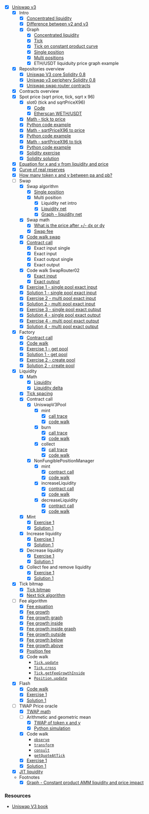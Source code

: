 -   [x] [Uniswap v3](./topics/amm/uniswap-v3/README.md)
    -   [x] Intro
        -   [x] [Concentrated liquidity](./excalidraw/amm/uniswap-v3/uniswap-v3-intro.png)
        -   [x] [Difference between v2 and v3](./excalidraw/amm/uniswap-v3/uniswap-v2-v3-diff.png)
        -   [x] Graph
            -   [x] [Concentrated liquidity](https://www.desmos.com/calculator/b2jllbh8xk)
            -   [x] [Tick](https://www.desmos.com/calculator/i0jaqanhen)
            -   [x] [Tick on constant product curve](https://www.desmos.com/calculator/3xpagfgcl2)
            -   [x] [Single position](https://www.desmos.com/calculator/afw6llbs8z)
            -   [x] [Multi positions](https://www.desmos.com/calculator/fyvzeasktd)
            -   [x] ETH/USDT liquiduity price graph example
    -   [x] Repositories overview
        -   [x] [Uniswap V3 core Solidity 0.8](https://github.com/Uniswap/v3-core/tree/0.8)
        -   [x] [Uniswap v3 periphery Solidity 0.8](https://github.com/Uniswap/v3-periphery/tree/0.8)
        -   [x] [Uniswap swap router contracts](https://github.com/Uniswap/swap-router-contracts)
    -   [x] Contracts overview
    -   [x] Spot price (sqrt price, tick, sqrt x 96)
        -   [x] slot0 (tick and sqrtPriceX96)
            -   [x] [Code](https://github.com/Uniswap/v3-core/blob/d8b1c635c275d2a9450bd6a78f3fa2484fef73eb/contracts/UniswapV3Pool.sol#L56-L74)
            -   [x] [Etherscan WETH/USDT](https://etherscan.io/address/0x4e68Ccd3E89f51C3074ca5072bbAC773960dFa36#code)
        -   [x] [Math - tick to price](./excalidraw/amm/uniswap-v3/uniswap-v3-price-tick.png)
        -   [x] [Python code example](./notebook/uniswap_v3_spot_price.ipynb)
        -   [x] [Math - sqrtPriceX96 to price](./excalidraw/amm/uniswap-v3/uniswap-v3-price-tick.png)
        -   [x] [Python code example](./notebook/uniswap_v3_spot_price.ipynb)
        -   [x] [Math - sqrtPriceX96 to tick](./excalidraw/amm/uniswap-v3/uniswap-v3-price-tick.png)
        -   [x] [Python code example](./notebook/uniswap_v3_spot_price.ipynb)
        -   [x] [Solidity exercise](./foundry/test/uniswap-v3/exercises/UniswapV3SpotPrice.test.sol)
        -   [x] [Solidity solution](./foundry/test/uniswap-v3/solutions/UniswapV3SpotPrice.test.sol)
    -   [x] [Equation for x and y from liquidity and price](./excalidraw/amm/uniswap-v3/uniswap-v3-xy-equations.png)
    -   [x] [Curve of real reserves](./excalidraw/amm/uniswap-v3/uniswap-v3-curve-real-reserves.png)
    -   [x] [How many token x and y between pa and pb?](./excalidraw/amm/uniswap-v3/uniswap-v3-xy-amounts.png)
    -   [ ] Swap
        -   [x] Swap algorithm
            -   [x] [Single position](./excalidraw/amm/uniswap-v3/uniswap-v3-swap-algo.png)
            -   [x] Multi position
                -   [x] Liquidity net intro
                -   [x] [Liquidity net](./excalidraw/amm/uniswap-v3/uniswap-v3-liquidity-net.png)
                -   [x] [Graph - liquidity net](https://www.desmos.com/calculator/mkoyc4wm9t)
        -   [x] Swap math
            -   [x] [What is the price after +/- dx or dy](./excalidraw/amm/uniswap-v3/uniswap-v3-delta-price.png)
            -   [x] [Swap fee](./excalidraw/amm/uniswap-v3/uniswap-v3-swap-fee.png)
        -   [x] [Code walk swap](https://github.com/Uniswap/v3-core/blob/6562c52e8f75f0c10f9deaf44861847585fc8129/contracts/UniswapV3Pool.sol#L605-L819)
        -   [x] [Contract call](./excalidraw/amm/uniswap-v3/uniswap-v3-swap-contract-calls.png)
            -   [x] Exact input single
            -   [x] Exact input
            -   [x] Exact output single
            -   [x] Exact output
        -   [x] Code walk SwapRouter02
            -   [x] [Exact input](https://github.com/Uniswap/swap-router-contracts/blob/70bc2e40dfca294c1cea9bf67a4036732ee54303/contracts/V3SwapRouter.sol#L132-L168)
            -   [x] [Exact output](https://github.com/Uniswap/swap-router-contracts/blob/70bc2e40dfca294c1cea9bf67a4036732ee54303/contracts/V3SwapRouter.sol#L226-L238)
        -   [x] [Exercise 1 - single pool exact input](./foundry/test/uniswap-v3/exercises/UniswapV3Swap.test.sol)
        -   [x] [Solution 1 - single pool exact input](./foundry/test/uniswap-v3/solutions/UniswapV3Swap.test.sol)
        -   [x] [Exercise 2 - multi pool exact input](./foundry/test/uniswap-v3/exercises/UniswapV3Swap.test.sol)
        -   [x] [Solution 2 - multi pool exact input](./foundry/test/uniswap-v3/solutions/UniswapV3Swap.test.sol)
        -   [x] [Exercise 3 - single pool exact output](./foundry/test/uniswap-v3/exercises/UniswapV3Swap.test.sol)
        -   [x] [Solution 4 - single pool exact output](./foundry/test/uniswap-v3/solutions/UniswapV3Swap.test.sol)
        -   [x] [Exercise 4 - multi pool exact output](./foundry/test/uniswap-v3/exercises/UniswapV3Swap.test.sol)
        -   [x] [Solution 4 - multi pool exact output](./foundry/test/uniswap-v3/solutions/UniswapV3Swap.test.sol)
    -   [x] Factory
        -   [x] [Contract call](./excalidraw/amm/uniswap-v3/uniswap-v3-factory.png)
        -   [x] [Code walk](https://github.com/Uniswap/v3-core/blob/d8b1c635c275d2a9450bd6a78f3fa2484fef73eb/contracts/UniswapV3Factory.sol#L35-L51)
        -   [x] [Exercise 1 - get pool](./foundry/test/uniswap-v3/exercises/UniswapV3Factory.test.sol)
        -   [x] [Solution 1 - get pool](./foundry/test/uniswap-v3/solutions/UniswapV3Factory.test.sol)
        -   [x] [Exercise 2 - create pool](./foundry/test/uniswap-v3/exercises/UniswapV3Factory.test.sol)
        -   [x] [Solution 2 - create pool](./foundry/test/uniswap-v3/solutions/UniswapV3Factory.test.sol)
    -   [x] Liquidity
        -   [x] Math
            -   [x] [Liquidity](./excalidraw/amm/uniswap-v3/uniswap-v3-liquidity.png)
            -   [x] [Liquidity delta](./excalidraw/amm/uniswap-v3/uniswap-v3-liquidity-delta.png)
        -   [x] [Tick spacing](https://www.desmos.com/calculator/x31s77joxw)
        -   [x] Contract call
            -   [x] UniswapV3Pool
                -   [x] mint
                    -   [x] [call trace](./excalidraw/amm/uniswap-v3/uniswap-v3-pool-call-trace.png)
                    -   [x] [code walk](https://github.com/Uniswap/v3-core/blob/d8b1c635c275d2a9450bd6a78f3fa2484fef73eb/contracts/UniswapV3Pool.sol#L457-L487)
                -   [x] burn
                    -   [x] [call trace](./excalidraw/amm/uniswap-v3/uniswap-v3-pool-call-trace.png)
                    -   [x] [code walk](https://github.com/Uniswap/v3-core/blob/d8b1c635c275d2a9450bd6a78f3fa2484fef73eb/contracts/UniswapV3Pool.sol#L517-L543)
                -   [x] collect
                    -   [x] [call trace](./excalidraw/amm/uniswap-v3/uniswap-v3-pool-call-trace.png)
                    -   [x] [code walk](https://github.com/Uniswap/v3-core/blob/d8b1c635c275d2a9450bd6a78f3fa2484fef73eb/contracts/UniswapV3Pool.sol#L490-L513)
            -   [x] NonFungiblePositionManager
                -   [x] mint
                    -   [x] [contract call](./excalidraw/amm/uniswap-v3/uniswap-v3-position-manager.png)
                    -   [x] [code walk](https://github.com/Uniswap/v3-periphery/blob/697c2474757ea89fec12a4e6db16a574fe259610/contracts/NonfungiblePositionManager.sol#L128-L182)
                -   [x] increaseLiquidity
                    -   [x] [contract call](./excalidraw/amm/uniswap-v3/uniswap-v3-position-manager.png)
                    -   [x] [code walk](https://github.com/Uniswap/v3-periphery/blob/697c2474757ea89fec12a4e6db16a574fe259610/contracts/NonfungiblePositionManager.sol#L198-L254)
                -   [x] decreaseLiquidity
                    -   [x] [contract call](./excalidraw/amm/uniswap-v3/uniswap-v3-position-manager.png)
                    -   [x] [code walk](https://github.com/Uniswap/v3-periphery/blob/697c2474757ea89fec12a4e6db16a574fe259610/contracts/NonfungiblePositionManager.sol#L257-L306)
        -   [x] Mint
            -   [x] [Exercise 1](./foundry/test/uniswap-v3/exercises/UniswapV3Liquidity.test.sol)
            -   [x] [Solution 1](./foundry/test/uniswap-v3/solutions/UniswapV3Liquidity.test.sol)
        -   [x] Increase liquidity
            -   [x] [Exercise 1](./foundry/test/uniswap-v3/exercises/UniswapV3Liquidity.test.sol)
            -   [x] [Solution 1](./foundry/test/uniswap-v3/solutions/UniswapV3Liquidity.test.sol)
        -   [x] Decrease liquidity
            -   [x] [Exercise 1](./foundry/test/uniswap-v3/exercises/UniswapV3Liquidity.test.sol)
            -   [x] [Solution 1](./foundry/test/uniswap-v3/solutions/UniswapV3Liquidity.test.sol)
        -   [x] Collect fee and remove liquidity
            -   [x] [Exercise 1](./foundry/test/uniswap-v3/exercises/UniswapV3Liquidity.test.sol)
            -   [x] [Solution 1](./foundry/test/uniswap-v3/solutions/UniswapV3Liquidity.test.sol)
    -   [x] Tick bitmap
        -   [x] [Tick bitmap](./excalidraw/amm/uniswap-v3/uniswap-v3-tick-bitmap.png)
        -   [x] [Next tick algorithm](./excalidraw/amm/uniswap-v3/uniswap-v3-next-tick.png)
    -   [ ] Fee algorithm
        -   [x] [Fee equation](./excalidraw/amm/uniswap-v3/uniswap-v3-calc-fee.png)
        -   [x] [Fee growth](./excalidraw/amm/uniswap-v3/uniswap-v3-fee-growth.png)
        -   [x] [Fee growth graph](https://www.desmos.com/calculator/eyyefktyjp)
        -   [x] [Fee growth inside](./excalidraw/amm/uniswap-v3/uniswap-v3-fee-growth-inside.png)
        -   [x] [Fee growth inside graph](https://www.desmos.com/calculator/3j7xdgxawz)
        -   [x] [Fee growth outside](./excalidraw/amm/uniswap-v3/uniswap-v3-fee-growth-outside.png)
        -   [x] [Fee growth below](./excalidraw/amm/uniswap-v3/uniswap-v3-fee-growth-below.png)
        -   [x] [Fee growth above](./excalidraw/amm/uniswap-v3/uniswap-v3-fee-growth-above.png)
        -   [x] [Position fee](./excalidraw/amm/uniswap-v3/uniswap-v3-fee-position.png)
        -   [x] Code walk
            -   [`Tick.update`](https://github.com/Uniswap/v3-core/blob/6562c52e8f75f0c10f9deaf44861847585fc8129/contracts/libraries/Tick.sol#L113-L153)
            -   [`Tick.cross`](https://github.com/Uniswap/v3-core/blob/6562c52e8f75f0c10f9deaf44861847585fc8129/contracts/libraries/Tick.sol#L171-L192)
            -   [`Tick.getFeeGrowthInside`](https://github.com/Uniswap/v3-core/blob/6562c52e8f75f0c10f9deaf44861847585fc8129/contracts/libraries/Tick.sol#L61-L98)
            -   [`Position.update`](https://github.com/Uniswap/v3-core/blob/6562c52e8f75f0c10f9deaf44861847585fc8129/contracts/libraries/Position.sol#L45-L93)
    -   [x] Flash
        -   [x] [Code walk](https://github.com/Uniswap/v3-core/blob/6562c52e8f75f0c10f9deaf44861847585fc8129/contracts/UniswapV3Pool.sol#L822-L867)
        -   [x] [Exercise 1](./foundry/test/uniswap-v3/exercises/UniswapV3Flash.sol)
        -   [x] [Solution 1](./foundry/test/uniswap-v3/solutions/UniswapV3Flash.sol)
    -   [ ] TWAP Price oracle
        -   [x] [TWAP math](./excalidraw/amm/uniswap-v3/uniswap-v3-twap.png)
        -   [ ] Arithmetic and geometric mean
            -   [x] [TWAP of token x and y](./excalidraw/amm/uniswap-v3/uniswap-v3-twap-x-y.png)
            -   [x] [Python simulation](./notebook/uniswap_v3_twap.ipynb)
        -   [x] Code walk
            -   [`observe`](https://github.com/Uniswap/v3-core/blob/d8b1c635c275d2a9450bd6a78f3fa2484fef73eb/contracts/libraries/Oracle.sol#L300-L325)
            -   [`transform`](https://github.com/Uniswap/v3-core/blob/d8b1c635c275d2a9450bd6a78f3fa2484fef73eb/contracts/libraries/Oracle.sol#L30-L45)
            -   [`consult`](https://github.com/Uniswap/v3-periphery/blob/697c2474757ea89fec12a4e6db16a574fe259610/contracts/libraries/OracleLibrary.sol#L16-L41)
            -   [`getQuoteAtTick`](https://github.com/Uniswap/v3-periphery/blob/697c2474757ea89fec12a4e6db16a574fe259610/contracts/libraries/OracleLibrary.sol#L49-L69)
        -   [x] [Exercise 1](./foundry/test/uniswap-v3/exercises/UniswapV3Twap.sol)
        -   [x] [Solution 1](./foundry/test/uniswap-v3/solutions/UniswapV3Twap.sol)
    -   [x] [JIT liquidity](./excalidraw/amm/uniswap-v3/uniswap-v3-jit.png)
    -   Footnotes
        -   [x] [Graph - Constant product AMM liquidity and price impact](https://www.desmos.com/calculator/vs8qodrrl6)

### Resources

-   [Uniswap V3 book](https://uniswapv3book.com/)
